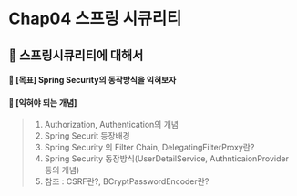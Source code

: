# Chap04 스프링 시큐리티
## 📖 스프링시큐리티에 대해서  
#### 🏁 [목표] Spring Security의 동작방식을 익혀보자
#### 🏁 [익혀야 되는 개념]
> 1) Authorization, Authentication의 개념
> 2) Spring Securit 등장배경 
> 3) Spring Security 의 Filter Chain, DelegatingFilterProxy란?
> 4) Spring Security 동장방식(UserDetailService, AuthnticaionProvider등의 개념)
> 5) 참조 : CSRF란?, BCryptPasswordEncoder란?

